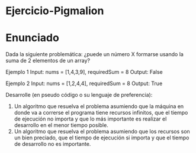 # Ejercicio-Pigmalion
# Enunciado

Dada la siguiente problemática: ¿puede un número X formarse usando la suma de 2 elementos
de un array?

Ejemplo 1
Input: nums = [1,4,3,9], requiredSum = 8
Output: False

Ejemplo 2
Input: nums = [1,2,4,4], requiredSum = 8
Output: True

Desarrolle (en pseudo código o su lenguaje de preferencia):
1. Un algoritmo que resuelva el problema asumiendo que la máquina en donde va a correrse
el programa tiene recursos infinitos, que el tiempo de ejecución no importa y que lo más
importante es realizar el desarrollo en el menor tiempo posible.
2. Un algoritmo que resuelva el problema asumiendo que los recursos son un bien preciado,
que el tiempo de ejecución si importa y que el tiempo de desarrollo no es importante.
